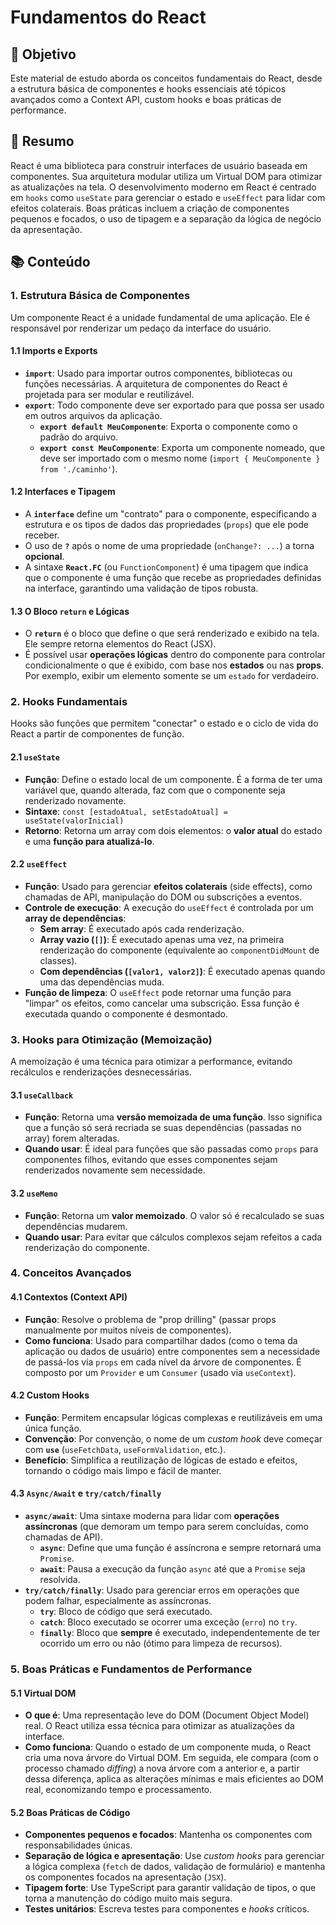 # Fundamentos do React

## 🎯 Objetivo

Este material de estudo aborda os conceitos fundamentais do React, desde a estrutura básica de componentes e hooks essenciais até tópicos avançados como a Context API, custom hooks e boas práticas de performance.

## 📝 Resumo

React é uma biblioteca para construir interfaces de usuário baseada em componentes. Sua arquitetura modular utiliza um Virtual DOM para otimizar as atualizações na tela. O desenvolvimento moderno em React é centrado em `hooks` como `useState` para gerenciar o estado e `useEffect` para lidar com efeitos colaterais. Boas práticas incluem a criação de componentes pequenos e focados, o uso de tipagem e a separação da lógica de negócio da apresentação.

## 📚 Conteúdo

### 1. Estrutura Básica de Componentes

Um componente React é a unidade fundamental de uma aplicação. Ele é responsável por renderizar um pedaço da interface do usuário.

#### 1.1 Imports e Exports

*   **`import`**: Usado para importar outros componentes, bibliotecas ou funções necessárias. A arquitetura de componentes do React é projetada para ser modular e reutilizável.
*   **`export`**: Todo componente deve ser exportado para que possa ser usado em outros arquivos da aplicação.
    *   **`export default MeuComponente`**: Exporta o componente como o padrão do arquivo.
    *   **`export const MeuComponente`**: Exporta um componente nomeado, que deve ser importado com o mesmo nome (`import { MeuComponente } from './caminho'`).

#### 1.2 Interfaces e Tipagem

*   A **`interface`** define um "contrato" para o componente, especificando a estrutura e os tipos de dados das propriedades (`props`) que ele pode receber.
*   O uso de **`?`** após o nome de uma propriedade (`onChange?: ...`) a torna **opcional**.
*   A sintaxe **`React.FC`** (ou `FunctionComponent`) é uma tipagem que indica que o componente é uma função que recebe as propriedades definidas na interface, garantindo uma validação de tipos robusta.

#### 1.3 O Bloco `return` e Lógicas

*   O **`return`** é o bloco que define o que será renderizado e exibido na tela. Ele sempre retorna elementos do React (JSX).
*   É possível usar **operações lógicas** dentro do componente para controlar condicionalmente o que é exibido, com base nos **estados** ou nas **props**. Por exemplo, exibir um elemento somente se um `estado` for verdadeiro.

### 2. Hooks Fundamentais

Hooks são funções que permitem "conectar" o estado e o ciclo de vida do React a partir de componentes de função.

#### 2.1 `useState`

*   **Função**: Define o estado local de um componente. É a forma de ter uma variável que, quando alterada, faz com que o componente seja renderizado novamente.
*   **Sintaxe**: `const [estadoAtual, setEstadoAtual] = useState(valorInicial)`
*   **Retorno**: Retorna um array com dois elementos: o **valor atual** do estado e uma **função para atualizá-lo**.

#### 2.2 `useEffect`

*   **Função**: Usado para gerenciar **efeitos colaterais** (side effects), como chamadas de API, manipulação do DOM ou subscrições a eventos.
*   **Controle de execução**: A execução do `useEffect` é controlada por um **array de dependências**:
    *   **Sem array**: É executado após cada renderização.
    *   **Array vazio (`[]`)**: É executado apenas uma vez, na primeira renderização do componente (equivalente ao `componentDidMount` de classes).
    *   **Com dependências (`[valor1, valor2]`)**: É executado apenas quando uma das dependências muda.
*   **Função de limpeza**: O `useEffect` pode retornar uma função para "limpar" os efeitos, como cancelar uma subscrição. Essa função é executada quando o componente é desmontado.

### 3. Hooks para Otimização (Memoização)

A memoização é uma técnica para otimizar a performance, evitando recálculos e renderizações desnecessárias.

#### 3.1 `useCallback`

*   **Função**: Retorna uma **versão memoizada de uma função**. Isso significa que a função só será recriada se suas dependências (passadas no array) forem alteradas.
*   **Quando usar**: É ideal para funções que são passadas como `props` para componentes filhos, evitando que esses componentes sejam renderizados novamente sem necessidade.

#### 3.2 `useMemo`

*   **Função**: Retorna um **valor memoizado**. O valor só é recalculado se suas dependências mudarem.
*   **Quando usar**: Para evitar que cálculos complexos sejam refeitos a cada renderização do componente.

### 4. Conceitos Avançados

#### 4.1 Contextos (Context API)

*   **Função**: Resolve o problema de "prop drilling" (passar props manualmente por muitos níveis de componentes).
*   **Como funciona**: Usado para compartilhar dados (como o tema da aplicação ou dados de usuário) entre componentes sem a necessidade de passá-los via `props` em cada nível da árvore de componentes. É composto por um `Provider` e um `Consumer` (usado via `useContext`).

#### 4.2 Custom Hooks

*   **Função**: Permitem encapsular lógicas complexas e reutilizáveis em uma única função.
*   **Convenção**: Por convenção, o nome de um *custom hook* deve começar com **`use`** (`useFetchData`, `useFormValidation`, etc.).
*   **Benefício**: Simplifica a reutilização de lógicas de estado e efeitos, tornando o código mais limpo e fácil de manter.

#### 4.3 `Async/Await` e `try/catch/finally`

*   **`async/await`**: Uma sintaxe moderna para lidar com **operações assíncronas** (que demoram um tempo para serem concluídas, como chamadas de API).
    *   **`async`**: Define que uma função é assíncrona e sempre retornará uma `Promise`.
    *   **`await`**: Pausa a execução da função `async` até que a `Promise` seja resolvida.
*   **`try/catch/finally`**: Usado para gerenciar erros em operações que podem falhar, especialmente as assíncronas.
    *   **`try`**: Bloco de código que será executado.
    *   **`catch`**: Bloco executado se ocorrer uma exceção (`erro`) no `try`.
    *   **`finally`**: Bloco que **sempre** é executado, independentemente de ter ocorrido um erro ou não (ótimo para limpeza de recursos).

### 5. Boas Práticas e Fundamentos de Performance

#### 5.1 Virtual DOM

*   **O que é**: Uma representação leve do DOM (Document Object Model) real. O React utiliza essa técnica para otimizar as atualizações da interface.
*   **Como funciona**: Quando o estado de um componente muda, o React cria uma nova árvore do Virtual DOM. Em seguida, ele compara (com o processo chamado *diffing*) a nova árvore com a anterior e, a partir dessa diferença, aplica as alterações mínimas e mais eficientes ao DOM real, economizando tempo e processamento.

#### 5.2 Boas Práticas de Código

*   **Componentes pequenos e focados**: Mantenha os componentes com responsabilidades únicas.
*   **Separação de lógica e apresentação**: Use *custom hooks* para gerenciar a lógica complexa (`fetch` de dados, validação de formulário) e mantenha os componentes focados na apresentação (`JSX`).
*   **Tipagem forte**: Use TypeScript para garantir validação de tipos, o que torna a manutenção do código muito mais segura.
*   **Testes unitários**: Escreva testes para componentes e *hooks* críticos.